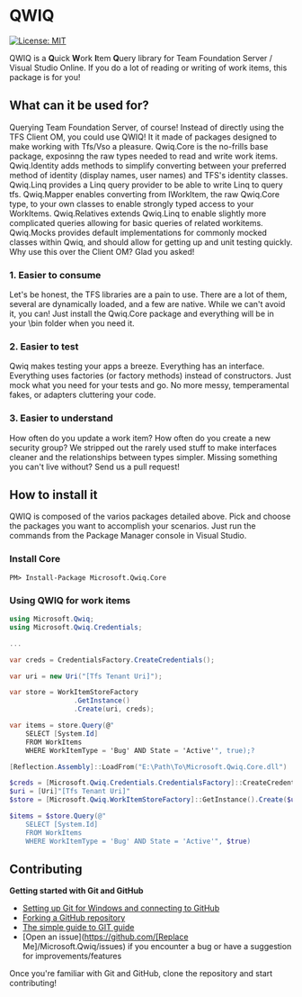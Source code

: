 QWIQ
=======

[![License: MIT](https://img.shields.io/badge/License-MIT-yellow.svg)](https://github.com/MicrosoftEdge/Microsoft.Qwiq/blob/master/LICENSE)

QWIQ is a **Q**uick **W**ork **I**tem **Q**uery library for Team Foundation Server / Visual Studio Online. If you do a lot of reading or writing of work items, this package is for you! 

## What can it be used for?
Querying Team Foundation Server, of course! Instead of directly using the TFS Client OM, you could use QWIQ! It it made of packages designed to make working with Tfs/Vso a pleasure. Qwiq.Core is the no-frills base package, exposinng the raw types needed to read and write work items. Qwiq.Identity adds methods to simplify converting between your preferred method of identity (display names, user names) and TFS's identity classes. Qwiq.Linq provides a Linq query provider to be able to write Linq to query tfs. Qwiq.Mapper enables converting from IWorkItem, the raw Qwiq.Core type, to your own classes to enable strongly typed access to your WorkItems. Qwiq.Relatives extends Qwiq.Linq to enable slightly more complicated queries allowing for basic queries of related workitems. Qwiq.Mocks provides default implementations for commonly mocked classes within Qwiq, and should allow for getting up and unit testing quickly. Why use this over the Client OM? Glad you asked!

### 1. Easier to consume
Let's be honest, the TFS libraries are a pain to use. There are a lot of them, several are dynamically loaded, and a few are native. While we can't avoid it, you can! Just install the Qwiq.Core package and everything will be in your \bin folder when you need it.

### 2. Easier to test
Qwiq makes testing your apps a breeze. Everything has an interface. Everything uses factories (or factory methods) instead of constructors. Just mock what you need for your tests and go. No more messy, temperamental fakes, or adapters cluttering your code.

### 3. Easier to understand
How often do you update a work item? How often do you create a new security group? We stripped out the rarely used stuff to make interfaces cleaner and the relationships between types simpler. Missing something you can't live without? Send us a pull request!

## How to install it
QWIQ is composed of the varios packages detailed above. Pick and choose the packages you want to accomplish your scenarios. Just run the commands from the Package Manager console in Visual Studio.

### Install Core
```
PM> Install-Package Microsoft.Qwiq.Core
```

### Using QWIQ for work items
```csharp
using Microsoft.Qwiq;
using Microsoft.Qwiq.Credentials;

...

var creds = CredentialsFactory.CreateCredentials();

var uri = new Uri("[Tfs Tenant Uri]");

var store = WorkItemStoreFactory
                .GetInstance()
                .Create(uri, creds);

var items = store.Query(@"
    SELECT [System.Id] 
    FROM WorkItems 
    WHERE WorkItemType = 'Bug' AND State = 'Active'", true);?
```

```powershell
[Reflection.Assembly]::LoadFrom("E:\Path\To\Microsoft.Qwiq.Core.dll")

$creds = [Microsoft.Qwiq.Credentials.CredentialsFactory]::CreateCredentials()
$uri = [Uri]"[Tfs Tenant Uri]"
$store = [Microsoft.Qwiq.WorkItemStoreFactory]::GetInstance().Create($uri, $creds)

$items = $store.Query(@"
    SELECT [System.Id] 
    FROM WorkItems 
    WHERE WorkItemType = 'Bug' AND State = 'Active'", $true)
```

## Contributing
**Getting started with Git and GitHub**

 * [Setting up Git for Windows and connecting to GitHub](http://help.github.com/win-set-up-git/)
 * [Forking a GitHub repository](http://help.github.com/fork-a-repo/)
 * [The simple guide to GIT guide](http://rogerdudler.github.com/git-guide/)
 * [Open an issue](https://github.com/[Replace Me]/Microsoft.Qwiq/issues) if you encounter a bug or have a suggestion for improvements/features


Once you're familiar with Git and GitHub, clone the repository and start contributing!


